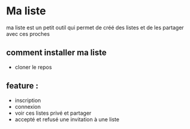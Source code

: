 # Ma liste

ma liste est un petit outil qui permet de créé des listes et de les partager avec ces proches

## comment installer ma liste
- cloner le repos


## feature :
- inscription
- connexion
- voir ces listes privé et partager
- accepté et refusé une invitation à une liste
